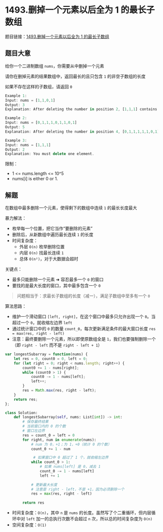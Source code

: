 # 1493.删掉一个元素以后全为 1 的最长子数组

题目链接：[1493.删掉一个元素以后全为 1 的最长子数组](https://leetcode.cn/problems/longest-subarray-of-1s-after-deleting-one-element/)

## 题目大意

给你一个二进制数组 `nums`，你需要从中删掉一个元素

请你在删掉元素的结果数组中，返回最长的且只包含 `1` 的非空子数组的长度

如果不存在这样的子数组，请返回 `0` 

```js
Example 1:
Input: nums = [1,1,0,1]
Output: 3
Explanation: After deleting the number in position 2, [1,1,1] contains 3 numbers with value of 1's.

Example 2:
Input: nums = [0,1,1,1,0,1,1,0,1]
Output: 5
Explanation: After deleting the number in position 4, [0,1,1,1,1,1,0,1] longest subarray with value of 1's is [1,1,1,1,1].

Example 3:
Input: nums = [1,1,1]
Output: 2
Explanation: You must delete one element.
```

限制：
- 1 <= nums.length <= 10^5
- nums[i] is either 0 or 1.

## 解题

在数组中最多删除一个元素，使得剩下的数组中连续 `1` 的最长长度最大

暴力解法：
- 枚举每一个位置，把它当作“要删除的元素”
- 删除后，从新数组中遍历最长连续 `1` 的长度
- 时间复杂度：
  - 外层 `O(n)` 枚举删除位置
  - 内层 `O(n)` 找最长连续 `1`
  - 总体 `O(n²)`，对于大数据会超时

关键点：
- 最多只能删除一个元素 ➜ 容忍最多一个 `0` 的窗口
- 要找的是最大长度的窗口，其中最多包含一个 `0`

> 问题相当于：求最长子数组的长度（减一），满足子数组中至多有一个 `0`

算法思路：
- 维护一个滑动窗口 `[left, right]`，在这个窗口中最多只允许出现一个 `0`。当超过一个 `0`，就收缩左边界 `left`
- 通过统计窗口中的 `0` 的数量 `count_0`，每次更新满足条件的最大窗口长度 `res = max(res, right - left)`
- 注意：最终要删除一个元素，所以即使原数组全是 `1`，我们也要强制删除一个（即 `right - left` 而不是 `right - left + 1`）

```js
var longestSubarray = function(nums) {
    let res = 0, count0 = 0, left = 0;
    for (let right = 0; right < nums.length; right++) {
        count0 += 1 - nums[right];
        while (count0 > 1) {
            count0 -= 1 - nums[left];
            left++;
        }
        res = Math.max(res, right - left);
    }
    return res;
};
```
```python
class Solution:
    def longestSubarray(self, nums: List[int]) -> int:
        # 保存最终结果
        # 当前窗口内的 0 的个数
        # 窗口左边界
        res = count_0 = left = 0
        for right, num in enumerate(nums):
            # num 为 0，+1；为 1，+0（统计 0 的个数）
            count_0 += 1 - num

             # 如果窗口中 0 超过了 1 个，就收缩左边界
            while count_0 > 1:
                # 如果 nums[left] 是 0，减去 1
                count_0 -= 1 - nums[left]
                left += 1
            
            # 更新最大长度
            # 注意是 right - left，不是 +1，因为必须删除一个
            res = max(res, right - left)
        
        return res
```

- 时间复杂度：`O(n)`，其中 `n` 是 `nums` 的长度。虽然写了个二重循环，但内层循环中对 `left` 加一的总执行次数不会超过 `n` 次，所以总的时间复杂度为 `O(n)`
- 空间复杂度：`O(1)`
  